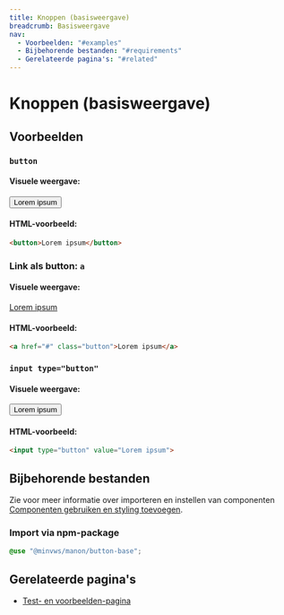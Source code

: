 ```yaml
---
title: Knoppen (basisweergave)
breadcrumb: Basisweergave
nav:
  - Voorbeelden: "#examples"
  - Bijbehorende bestanden: "#requirements"
  - Gerelateerde pagina's: "#related"
---
```


# Knoppen (basisweergave)

<h2 id="examples">Voorbeelden</h2>

### `button`

#### Visuele weergave:

<button>Lorem ipsum</button>

#### HTML-voorbeeld:

```html
<button>Lorem ipsum</button>
```

### Link als button: `a`

#### Visuele weergave:

<a href="button-base" class="button">Lorem ipsum</a>

#### HTML-voorbeeld:

```html
<a href="#" class="button">Lorem ipsum</a>
```

### `input type="button"`

#### Visuele weergave:

<input type="button" value="Lorem ipsum" />

#### HTML-voorbeeld:

```html
<input type="button" value="Lorem ipsum">
```

<h2 id="requirements">Bijbehorende bestanden</h2>

Zie voor meer informatie over importeren en instellen van componenten [Componenten gebruiken en styling toevoegen](/documentation/import-styling).

### Import via npm-package

```scss
@use "@minvws/manon/button-base";
```

<h2 id="related">Gerelateerde pagina's</h2>

- [Test- en voorbeelden-pagina](/components/button-test)
